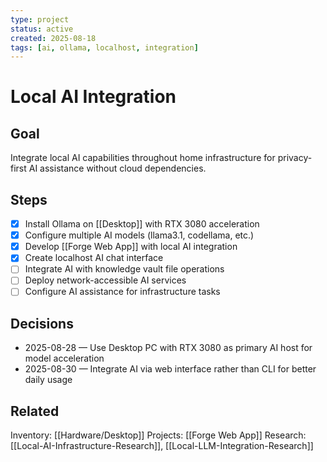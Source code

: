 ```yaml
---
type: project
status: active
created: 2025-08-18
tags: [ai, ollama, localhost, integration]
---
```


# Local AI Integration

## Goal
Integrate local AI capabilities throughout home infrastructure for privacy-first AI assistance without cloud dependencies.

## Steps
- [x] Install Ollama on [[Desktop]] with RTX 3080 acceleration
- [x] Configure multiple AI models (llama3.1, codellama, etc.)
- [x] Develop [[Forge Web App]] with local AI integration
- [x] Create localhost AI chat interface
- [ ] Integrate AI with knowledge vault file operations
- [ ] Deploy network-accessible AI services
- [ ] Configure AI assistance for infrastructure tasks

## Decisions
- 2025-08-28 — Use Desktop PC with RTX 3080 as primary AI host for model acceleration
- 2025-08-30 — Integrate AI via web interface rather than CLI for better daily usage

## Related
Inventory: [[Hardware/Desktop]]
Projects: [[Forge Web App]]
Research: [[Local-AI-Infrastructure-Research]], [[Local-LLM-Integration-Research]]